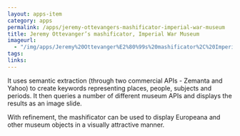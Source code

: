 ```yaml
---
layout: apps-item
category: apps
permalink: /apps/jeremy-ottevangers-mashificator-imperial-war-museum
title: Jeremy Ottevanger’s mashificator, Imperial War Museum
imageurl:
  - "/img/apps/Jeremy%20Ottevanger%E2%80%99s%20mashificator%2C%20Imperial%20War%20Museum/Jeremy%20Ottevanger%E2%80%99s%20mashificator%2C%20Imperial%20War%20Museum.jpg"
tags:
links:
---
```


It uses semantic extraction (through two commercial APIs - Zemanta and Yahoo) to create keywords representing places, people, subjects and periods. It then queries a number of different museum APIs and displays the results as an image slide. 

With refinement, the mashificator can be used to display Europeana and other museum objects in a visually attractive manner.
